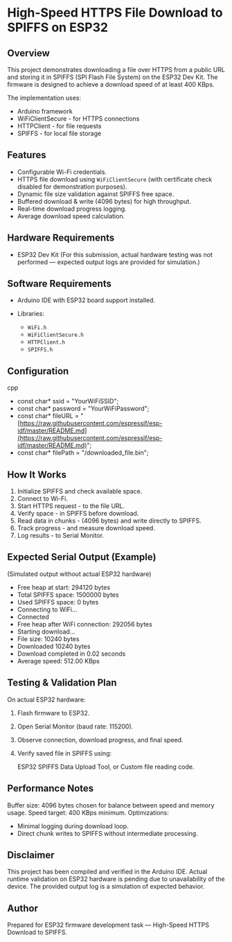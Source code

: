 # High-Speed HTTPS File Download to SPIFFS on ESP32

## Overview

This project demonstrates downloading a file over HTTPS from a public URL and storing it in SPIFFS (SPI Flash File System) on the ESP32 Dev Kit. The firmware is designed to achieve a download speed of at least 400 KBps.

The implementation uses:

* Arduino framework
* WiFiClientSecure - for HTTPS connections
* HTTPClient - for file requests
* SPIFFS - for local file storage

## Features

* Configurable Wi-Fi credentials.
* HTTPS file download using `WiFiClientSecure` (with certificate check disabled for demonstration purposes).
* Dynamic file size validation against SPIFFS free space.
* Buffered download & write (4096 bytes) for high throughput.
* Real-time download progress logging.
* Average download speed calculation.


## Hardware Requirements

* ESP32 Dev Kit
  (For this submission, actual hardware testing was not performed — expected output logs are provided for simulation.)

## Software Requirements

* Arduino IDE with ESP32 board support installed.
* Libraries:

  * `WiFi.h`
  * `WiFiClientSecure.h`
  * `HTTPClient.h`
  * `SPIFFS.h`

## Configuration
cpp
- const char* ssid     = "YourWiFiSSID";
- const char* password = "YourWiFiPassword";
- const char* fileURL  = "[https://raw.githubusercontent.com/espressif/esp-idf/master/README.md](https://raw.githubusercontent.com/espressif/esp-idf/master/README.md)";
- const char* filePath = "/downloaded_file.bin";

## How It Works

1. Initialize SPIFFS and check available space.
2. Connect to Wi-Fi.
3. Start HTTPS request - to the file URL.
4. Verify space - in SPIFFS before download.
5. Read data in chunks - (4096 bytes) and write directly to SPIFFS.
6. Track progress - and measure download speed.
7. Log results - to Serial Monitor.



## Expected Serial Output (Example)

(Simulated output without actual ESP32 hardware)


- Free heap at start: 294120 bytes
- Total SPIFFS space: 1500000 bytes
- Used SPIFFS space: 0 bytes
- Connecting to WiFi...
- Connected
- Free heap after WiFi connection: 292056 bytes
- Starting download...
- File size: 10240 bytes
- Downloaded 10240 bytes
- Download completed in 0.02 seconds
- Average speed: 512.00 KBps




## Testing & Validation Plan

On actual ESP32 hardware:

1. Flash firmware to ESP32.
2. Open Serial Monitor (baud rate: 115200).
3. Observe connection, download progress, and final speed.
4. Verify saved file in SPIFFS using:

   ESP32 SPIFFS Data Upload Tool, or
   Custom file reading code.



## Performance Notes

Buffer size: 4096 bytes chosen for balance between speed and memory usage.
Speed target: 400 KBps minimum.
Optimizations:
  * Minimal logging during download loop.
  * Direct chunk writes to SPIFFS without intermediate processing.


## Disclaimer

This project has been compiled and verified in the Arduino IDE. Actual runtime validation on ESP32 hardware is pending due to unavailability of the device. The provided output log is a simulation of expected behavior.



## Author

Prepared for ESP32 firmware development task — High-Speed HTTPS Download to SPIFFS.

